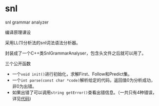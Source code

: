 # snl
snl grammar analyzer

编译原理课设

采用LL(1)分析法的snl词法语法分析器。

封装成了一个C++类SnlGrammarAnalyser，包含头文件之后就可以用了。

三个公开函数
- 一个`void init()`进行初始化，求解First、Follow和Predict集。
- 一个`int parse(const char *code)`解析给定的代码，返回值0为分析成功，非0为出错。
- 如果出错了可以调用`string getError()`查看出错信息。（一共只有4种错误，详见[代码](https://github.com/code4lala/snl/blob/master/SnlGrammarAnalyser.h))
